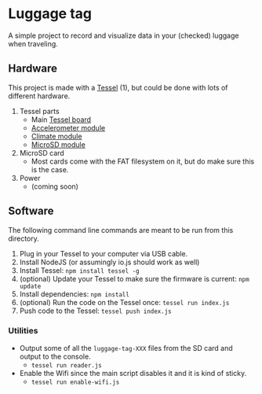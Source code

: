 # Luggage tag

A simple project to record and visualize data in your (checked) luggage when traveling.

## Hardware

This project is made with a [Tessel](https://tessel.io/) (1), but could be done with lots of different hardware.

1. Tessel parts
    * Main [Tessel board](https://shop.tessel.io/Base%20Boards/Tessel)
    * [Accelerometer module](https://shop.tessel.io/Modules/Accelerometer%20Module)
    * [Climate module](https://shop.tessel.io/Modules/Climate%20Module)
    * [MicroSD module](https://shop.tessel.io/Modules/MicroSD%20Module)
1. MicroSD card
    * Most cards come with the FAT filesystem on it, but do make sure this is the case.
1. Power
    * (coming soon)

## Software

The following command line commands are meant to be run from this directory.

1. Plug in your Tessel to your computer via USB cable.
1. Install NodeJS (or assumingly io.js should work as well)
1. Install Tessel: `npm install tessel -g`
1. (optional) Update your Tessel to make sure the firmware is current: `npm update`
1. Install dependencies: `npm install`
1. (optional) Run the code on the Tessel once: `tessel run index.js`
1. Push code to the Tessel: `tessel push index.js`

### Utilities

* Output some of all the `luggage-tag-XXX` files from the SD card and output to the console.
    * `tessel run reader.js`
* Enable the Wifi since the main script disables it and it is kind of sticky.
    * `tessel run enable-wifi.js`
